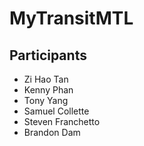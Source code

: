 # MyTransitMTL

## Participants

- Zi Hao Tan
- Kenny Phan
- Tony Yang
- Samuel Collette
- Steven Franchetto
- Brandon Dam
